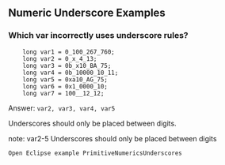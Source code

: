 ##  Numeric Underscore Examples

### Which var incorrectly uses underscore rules?

        long var1 = 0_100_267_760;
        long var2 = 0_x_4_13;
        long var3 = 0b_x10_BA_75;
        long var4 = 0b_10000_10_11;
        long var5 = 0xa10_AG_75;
        long var6 = 0x1_0000_10;
        long var7 = 100__12_12;

<p class="fragment roll-in">Answer: <code>var2, var3, var4, var5</code></p>
<p class="fragment roll-in">Underscores should only be placed between digits.</p>

note:
    var2-5
    Underscores should only be placed between digits

    Open Eclipse example PrimitiveNumericsUnderscores
